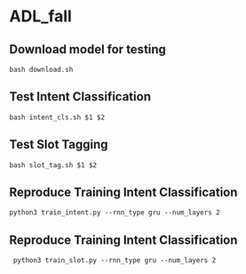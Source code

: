# ADL_fall

## Download model for testing
```bash=
bash download.sh
```

## Test Intent Classification
```bash=
bash intent_cls.sh $1 $2
```

## Test Slot Tagging
```bash=
bash slot_tag.sh $1 $2
```

## Reproduce Training Intent Classification
```bash=
python3 train_intent.py --rnn_type gru --num_layers 2
```

## Reproduce Training Intent Classification
```bash=
 python3 train_slot.py --rnn_type gru --num_layers 2   
```
